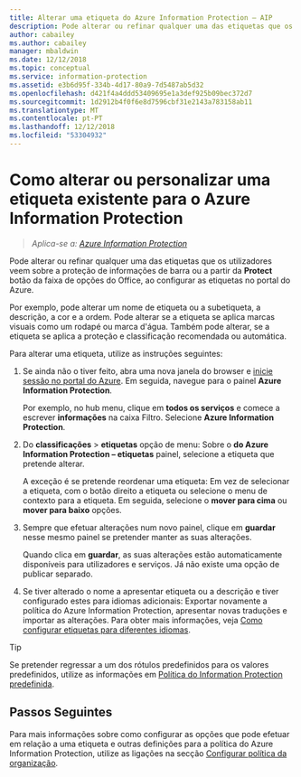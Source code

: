 ```yaml
---
title: Alterar uma etiqueta do Azure Information Protection – AIP
description: Pode alterar ou refinar qualquer uma das etiquetas que os utilizadores veem na barra Information Protection, configurando-os na política do Azure Information Protection.
author: cabailey
ms.author: cabailey
manager: mbaldwin
ms.date: 12/12/2018
ms.topic: conceptual
ms.service: information-protection
ms.assetid: e3b6d95f-334b-4d17-80a9-7d5487ab5d32
ms.openlocfilehash: d421f4a4ddd53409695e1a3def925b09bec372d7
ms.sourcegitcommit: 1d2912b4f0f6e8d7596cbf31e2143a783158ab11
ms.translationtype: MT
ms.contentlocale: pt-PT
ms.lasthandoff: 12/12/2018
ms.locfileid: "53304932"
---
```

# <a name="how-to-change-or-customize-an-existing-label-for-azure-information-protection"></a>Como alterar ou personalizar uma etiqueta existente para o Azure Information Protection

>*Aplica-se a: [Azure Information Protection](https://azure.microsoft.com/pricing/details/information-protection)*

Pode alterar ou refinar qualquer uma das etiquetas que os utilizadores veem sobre a proteção de informações de barra ou a partir da **Protect** botão da faixa de opções do Office, ao configurar as etiquetas no portal do Azure.

Por exemplo, pode alterar um nome de etiqueta ou a subetiqueta, a descrição, a cor e a ordem. Pode alterar se a etiqueta se aplica marcas visuais como um rodapé ou marca d'água. Também pode alterar, se a etiqueta se aplica a proteção e classificação recomendada ou automática.

Para alterar uma etiqueta, utilize as instruções seguintes:

1. Se ainda não o tiver feito, abra uma nova janela do browser e [inicie sessão no portal do Azure](configure-policy.md#signing-in-to-the-azure-portal). Em seguida, navegue para o painel **Azure Information Protection**. 
    
    Por exemplo, no hub menu, clique em **todos os serviços** e comece a escrever **informações** na caixa Filtro. Selecione **Azure Information Protection**.

2. Do **classificações** > **etiquetas** opção de menu: Sobre o **do Azure Information Protection – etiquetas** painel, selecione a etiqueta que pretende alterar.

    A exceção é se pretende reordenar uma etiqueta: Em vez de selecionar a etiqueta, com o botão direito a etiqueta ou selecione o menu de contexto para a etiqueta. Em seguida, selecione o **mover para cima** ou **mover para baixo** opções.

3. Sempre que efetuar alterações num novo painel, clique em **guardar** nesse mesmo painel se pretender manter as suas alterações.
    
    Quando clica em **guardar**, as suas alterações estão automaticamente disponíveis para utilizadores e serviços. Já não existe uma opção de publicar separado.

4. Se tiver alterado o nome a apresentar etiqueta ou a descrição e tiver configurado estes para idiomas adicionais: Exportar novamente a política do Azure Information Protection, apresentar novas traduções e importar as alterações. Para obter mais informações, veja [Como configurar etiquetas para diferentes idiomas](configure-policy-languages.md).

> [!TIP]
>Se pretender regressar a um dos rótulos predefinidos para os valores predefinidos, utilize as informações em [Política do Information Protection predefinida](configure-policy-default.md).

## <a name="next-steps"></a>Passos Seguintes

Para mais informações sobre como configurar as opções que pode efetuar em relação a uma etiqueta e outras definições para a política do Azure Information Protection, utilize as ligações na secção [Configurar política da organização](configure-policy.md#configuring-your-organizations-policy).



